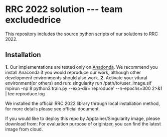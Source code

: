 RRC 2022 solution --- team excludedrice
========================
This repository includes the source python scripts of our solutions to RRC 2022.


Installation
----------------
**1.** Our implementations are tested only on [Anadonda](https://www.anaconda.com/products/distribution). We recommend you install Anaconda if you would reproduce our work, although other development environments should also work.
**2.** Activate your vitural environment(or others) and run:
    singularity run /path/to/user_image.sif mpirun -np 8 python3 train.py --exp-dir='reproduce' --n-epochs=300 2>&1 | tee reproduce.log
        
We installed the official RRC 2022 library through local installation method, for more details please see official document. 


If you would like to deploy this repo by Apptainer/Singularity image, please download from:
For evaluation purpose of originizer, you can find the latest image from cloud.
